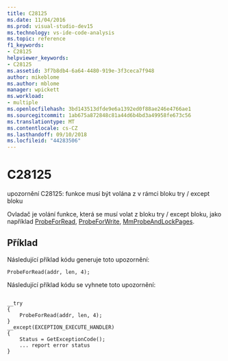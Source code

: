 ```yaml
---
title: C28125
ms.date: 11/04/2016
ms.prod: visual-studio-dev15
ms.technology: vs-ide-code-analysis
ms.topic: reference
f1_keywords:
- C28125
helpviewer_keywords:
- C28125
ms.assetid: 3f7b8db4-6a64-4480-919e-3f3ceca7f948
author: mikeblome
ms.author: mblome
manager: wpickett
ms.workload:
- multiple
ms.openlocfilehash: 3bd143513dfde9e6a1392ed0f88ae246e4766ae1
ms.sourcegitcommit: 1ab675a872848c81a44d6b4bd3a49958fe673c56
ms.translationtype: MT
ms.contentlocale: cs-CZ
ms.lasthandoff: 09/10/2018
ms.locfileid: "44283506"
---
```

# <a name="c28125"></a>C28125
upozornění C28125: funkce musí být volána z v rámci bloku try / except bloku

 Ovladač je volání funkce, která se musí volat z bloku try / except bloku, jako například [ProbeForRead](https://docs.microsoft.com/windows-hardware/drivers/ddi/content/wdm/nf-wdm-probeforread), [ProbeForWrite](https://docs.microsoft.com/windows-hardware/drivers/ddi/content/wdm/nf-wdm-probeforwrite), [MmProbeAndLockPages](https://docs.microsoft.com/windows-hardware/drivers/ddi/content/wdm/nf-wdm-mmprobeandlockpages).

## <a name="example"></a>Příklad
 Následující příklad kódu generuje toto upozornění:

```
ProbeForRead(addr, len, 4);
```

 Následující příklad kódu se vyhnete toto upozornění:

```

__try
{
    ProbeForRead(addr, len, 4);
}
__except(EXCEPTION_EXECUTE_HANDLER)
{
    Status = GetExceptionCode();
    ... report error status
}
```